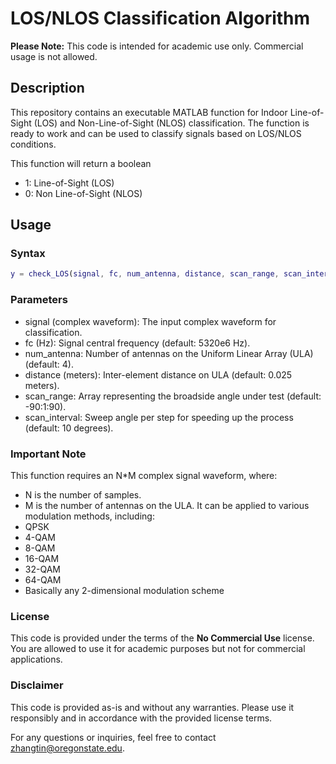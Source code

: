 # LOS/NLOS Classification Algorithm

**Please Note:** This code is intended for academic use only. Commercial usage is not allowed.

## Description

This repository contains an executable MATLAB function for Indoor Line-of-Sight (LOS) and Non-Line-of-Sight (NLOS) classification. The function is ready to work and can be used to classify signals based on LOS/NLOS conditions.

This function will return a boolean
- 1: Line-of-Sight (LOS)
- 0: Non Line-of-Sight (NLOS)

## Usage

### Syntax

```matlab
y = check_LOS(signal, fc, num_antenna, distance, scan_range, scan_interval)
```
###  Parameters
- signal (complex waveform): The input complex waveform for classification.
- fc (Hz): Signal central frequency (default: 5320e6 Hz).
- num_antenna: Number of antennas on the Uniform Linear Array (ULA) (default: 4).
- distance (meters): Inter-element distance on ULA (default: 0.025 meters).
- scan_range: Array representing the broadside angle under test (default: -90:1:90).
- scan_interval: Sweep angle per step for speeding up the process (default: 10 degrees).

### Important Note
This function requires an N*M complex signal waveform, where:

- N is the number of samples.
- M is the number of antennas on the ULA.
It can be applied to various modulation methods, including:
- QPSK
- 4-QAM
- 8-QAM
- 16-QAM
- 32-QAM
- 64-QAM
- Basically any 2-dimensional modulation scheme

### License
This code is provided under the terms of the **No Commercial Use** license. You are allowed to use it for academic purposes but not for commercial applications.

### Disclaimer
This code is provided as-is and without any warranties. Please use it responsibly and in accordance with the provided license terms.

For any questions or inquiries, feel free to contact zhangtin@oregonstate.edu.
